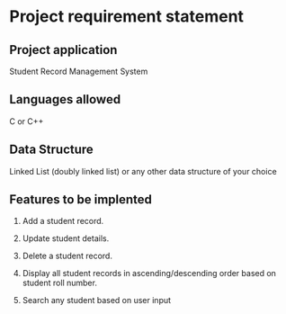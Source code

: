 # Project requirement statement

## Project application
Student Record Management System

## Languages allowed
C or C++

## Data Structure
Linked List (doubly linked list) or any other data structure of your choice


## Features to be implented

1. Add a student record.

2. Update student details.

3. Delete a student record.

4. Display all student records in ascending/descending order based on student roll number.

5. Search any student based on user input
